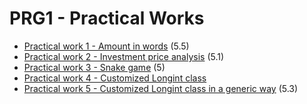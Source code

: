 # PRG1 - Practical Works
- [Practical work 1 - Amount in words]() (5.5)
- [Practical work 2 - Investment price analysis]() (5.1)
- [Practical work 3 - Snake game]() (5)
- [Practical work 4 - Customized Longint class]()
- [Practical work 5 - Customized Longint class in a generic way]() (5.3)
